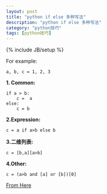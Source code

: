 ```yaml
---
layout: post
title: "python if else 多种写法"
description: "python if else 多种写法"
category: "python技巧"
tags: [python技巧]
---
```

{% include JB/setup %}

<p>For example:</p>

<pre><code>a, b, c = 1, 2, 3
</code></pre>

<p><strong>1. Common:</strong></p>

<pre><code>if a &gt; b:
    c =  a
else:
    c = b
</code></pre>

<p><strong>2.Expression:</strong></p>

<pre><code>c = a if a&gt;b else b
</code></pre>

<p><strong>3.二维列表:</strong></p>

<pre><code>c = [b,a][a&gt;b]
</code></pre>

<p><strong>4.Other:</strong></p>

<pre><code>c = (a&gt;b and [a] or [b])[0]
</code></pre>

<p><a href="http://www.open-open.com/lib/view/open1346511811678.html">From Here</a></p>
